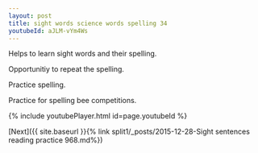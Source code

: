 ```yaml
---
layout: post
title: sight words science words spelling 34
youtubeId: aJLM-vYm4Ws
---
```

 
 
Helps to learn sight words and their spelling.

Opportunitiy to repeat the spelling. 

Practice spelling. 
 
Practice for spelling bee competitions. 
 
{% include youtubePlayer.html id=page.youtubeId %}
 
 

[Next]({{ site.baseurl }}{% link  split1/_posts/2015-12-28-Sight sentences reading practice 968.md%})
 
